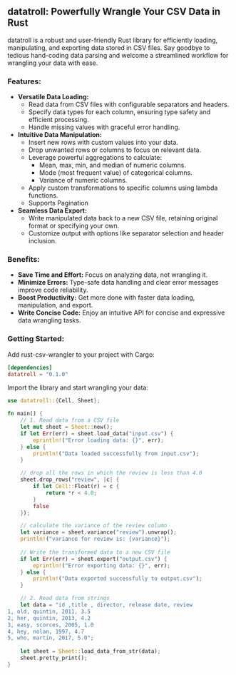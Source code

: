 ## datatroll: Powerfully Wrangle Your CSV Data in Rust
datatroll is a robust and user-friendly Rust library for efficiently loading, manipulating, and exporting data stored in CSV files. Say goodbye to tedious hand-coding data parsing and welcome a streamlined workflow for wrangling your data with ease.

### Features:
- **Versatile Data Loading:**
  - Read data from CSV files with configurable separators and headers.
  - Specify data types for each column, ensuring type safety and efficient processing.
  - Handle missing values with graceful error handling.
- **Intuitive Data Manipulation:**
    - Insert new rows with custom values into your data.
    - Drop unwanted rows or columns to focus on relevant data.
    - Leverage powerful aggregations to calculate:
        - Mean, max, min, and median of numeric columns.
        - Mode (most frequent value) of categorical columns.
        - Variance of numeric columns.
    - Apply custom transformations to specific columns using lambda functions.
    - Supports Pagination
- **Seamless Data Export:**
    - Write manipulated data back to a new CSV file, retaining original format or specifying your own.
    - Customize output with options like separator selection and header inclusion.
### Benefits:
- **Save Time and Effort:** Focus on analyzing data, not wrangling it.
- **Minimize Errors:** Type-safe data handling and clear error messages improve code reliability.
- **Boost Productivity:** Get more done with faster data loading, manipulation, and export.
- **Write Concise Code:** Enjoy an intuitive API for concise and expressive data wrangling tasks.
### Getting Started:
Add rust-csv-wrangler to your project with Cargo:
```toml
[dependencies]
datatroll = "0.1.0"
```
Import the library and start wrangling your data:

```rust
use datatroll::{Cell, Sheet};

fn main() {
    // 1. Read data from a CSV file
    let mut sheet = Sheet::new();
    if let Err(err) = sheet.load_data("input.csv") {
        eprintln!("Error loading data: {}", err);
    } else {
        println!("Data loaded successfully from input.csv");
    }

    // drop all the rows in which the review is less than 4.0
    sheet.drop_rows("review", |c| {
        if let Cell::Float(r) = c {
            return *r < 4.0;
        }
        false
    });

    // calculate the variance of the review column
    let variance = sheet.variance("review").unwrap();
    println!("variance for review is: {variance}");
    
    // Write the transformed data to a new CSV file
    if let Err(err) = sheet.export("output.csv") {
        eprintln!("Error exporting data: {}", err);
    } else {
        println!("Data exported successfully to output.csv");
    }

    // 2. Read data from strings
    let data = "id ,title , director, release date, review
1, old, quintin, 2011, 3.5
2, her, quintin, 2013, 4.2
3, easy, scorces, 2005, 1.0
4, hey, nolan, 1997, 4.7
5, who, martin, 2017, 5.0";
    
    let sheet = Sheet::load_data_from_str(data);
    sheet.pretty_print();
}
```